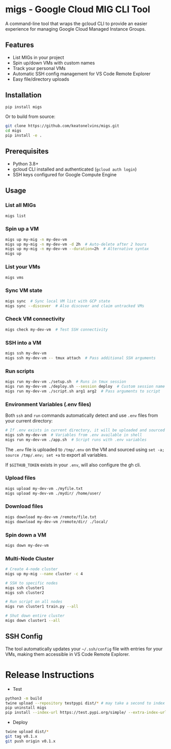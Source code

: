 # migs - Google Cloud MIG CLI Tool

A command-line tool that wraps the gcloud CLI to provide an easier experience for managing Google Cloud Managed Instance Groups.

## Features

- List MIGs in your project
- Spin up/down VMs with custom names
- Track your personal VMs
- Automatic SSH config management for VS Code Remote Explorer
- Easy file/directory uploads

## Installation

```bash
pip install migs
```

Or to build from source:
```bash
git clone https://github.com/keatonelvins/migs.git
cd migs
pip install -e .
```

## Prerequisites

- Python 3.8+
- gcloud CLI installed and authenticated (`gcloud auth login`)
- SSH keys configured for Google Compute Engine

## Usage

### List all MIGs
```bash
migs list
```

### Spin up a VM
```bash
migs up my-mig -n my-dev-vm
migs up my-mig -n my-dev-vm -d 2h  # Auto-delete after 2 hours
migs up my-mig -n my-dev-vm --duration=2h  # Alternative syntax
migs up 
```

### List your VMs
```bash
migs vms
```

### Sync VM state
```bash
migs sync  # Sync local VM list with GCP state
migs sync --discover  # Also discover and claim untracked VMs
```

### Check VM connectivity
```bash
migs check my-dev-vm  # Test SSH connectivity
```

### SSH into a VM
```bash
migs ssh my-dev-vm
migs ssh my-dev-vm -- tmux attach  # Pass additional SSH arguments
```

### Run scripts
```bash
migs run my-dev-vm ./setup.sh  # Runs in tmux session
migs run my-dev-vm ./deploy.sh --session deploy  # Custom session name
migs run my-dev-vm ./script.sh arg1 arg2  # Pass arguments to script
```

### Environment Variables (.env files)
Both `ssh` and `run` commands automatically detect and use `.env` files from your current directory:

```bash
# If .env exists in current directory, it will be uploaded and sourced
migs ssh my-dev-vm  # Variables from .env available in shell
migs run my-dev-vm ./app.sh  # Script runs with .env variables
```

The `.env` file is uploaded to `/tmp/.env` on the VM and sourced using `set -a; source /tmp/.env; set +a` to export all variables.

If `$GITHUB_TOKEN` exists in your `.env`, will also configure the gh cli.

### Upload files
```bash
migs upload my-dev-vm ./myfile.txt
migs upload my-dev-vm ./mydir/ /home/user/
```

### Download files
```bash
migs download my-dev-vm /remote/file.txt
migs download my-dev-vm /remote/dir/ ./local/
```

### Spin down a VM
```bash
migs down my-dev-vm
```

### Multi-Node Cluster
```bash
# Create 4-node cluster
migs up my-mig --name cluster -c 4

# SSH to specific nodes
migs ssh cluster1
migs ssh cluster2

# Run script on all nodes
migs run cluster1 train.py --all

# Shut down entire cluster
migs down cluster1 --all
```

## SSH Config

The tool automatically updates your `~/.ssh/config` file with entries for your VMs, making them accessible in VS Code Remote Explorer.

# Release Instructions
- Test
```bash
python3 -m build
twine upload --repository testpypi dist/* # may take a second to index
pip uninstall migs
pip install --index-url https://test.pypi.org/simple/ --extra-index-url https://pypi.org/simple migs
```
- Deploy
```bash
twine upload dist/*
git tag v0.1.x
git push origin v0.1.x
```
